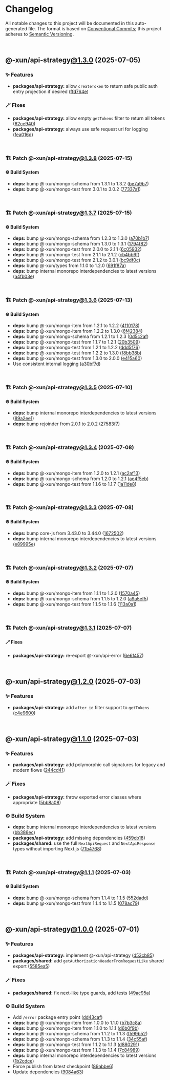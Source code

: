 # Changelog

All notable changes to this project will be documented in this auto-generated
file. The format is based on [Conventional Commits][1];
this project adheres to [Semantic Versioning][2].

<br />

## @-xun/api-strategy[@1.3.0][3] (2025-07-05)

### ✨ Features

- **packages/api-strategy:** allow `createToken` to return safe public auth entry projection if desired ([ffd764e][4])

### 🪄 Fixes

- **packages/api-strategy:** allow empty `getTokens` filter to return all tokens ([62ce940][5])
- **packages/api-strategy:** always use safe request url for logging ([fea016d][6])

<br />

### 🏗️ Patch @-xun/api-strategy[@1.3.8][7] (2025-07-15)

#### ⚙️ Build System

- **deps:** bump @-xun/mongo-schema from 1.3.1 to 1.3.2 ([be7a9b7][8])
- **deps:** bump @-xun/mongo-test from 3.0.1 to 3.0.2 ([77337a1][9])

<br />

### 🏗️ Patch @-xun/api-strategy[@1.3.7][10] (2025-07-15)

#### ⚙️ Build System

- **deps:** bump @-xun/mongo-schema from 1.2.3 to 1.3.0 ([a70b1b7][11])
- **deps:** bump @-xun/mongo-schema from 1.3.0 to 1.3.1 ([1794f82][12])
- **deps:** bump @-xun/mongo-test from 2.0.0 to 2.1.1 ([6c05932][13])
- **deps:** bump @-xun/mongo-test from 2.1.1 to 2.1.2 ([cb4bb6f][14])
- **deps:** bump @-xun/mongo-test from 2.1.2 to 3.0.1 ([bc9df0c][15])
- **deps:** bump @-xun/types from 1.1.0 to 1.2.0 ([691f87a][16])
- **deps:** bump internal monorepo interdependencies to latest versions ([a4fb03e][17])

<br />

### 🏗️ Patch @-xun/api-strategy[@1.3.6][18] (2025-07-13)

#### ⚙️ Build System

- **deps:** bump @-xun/mongo-item from 1.2.1 to 1.2.2 ([4f10178][19])
- **deps:** bump @-xun/mongo-item from 1.2.2 to 1.3.0 ([6f42384][20])
- **deps:** bump @-xun/mongo-schema from 1.2.1 to 1.2.3 ([0d5c2af][21])
- **deps:** bump @-xun/mongo-test from 1.1.7 to 1.2.1 ([20b3509][22])
- **deps:** bump @-xun/mongo-test from 1.2.1 to 1.2.2 ([ddd5f76][23])
- **deps:** bump @-xun/mongo-test from 1.2.2 to 1.3.0 ([f8bb38b][24])
- **deps:** bump @-xun/mongo-test from 1.3.0 to 2.0.0 ([e415a60][25])
- Use consistent internal logging ([a30bf7d][26])

<br />

### 🏗️ Patch @-xun/api-strategy[@1.3.5][27] (2025-07-10)

#### ⚙️ Build System

- **deps:** bump internal monorepo interdependencies to latest versions ([89a2ee1][28])
- **deps:** bump rejoinder from 2.0.1 to 2.0.2 ([27583f7][29])

<br />

### 🏗️ Patch @-xun/api-strategy[@1.3.4][30] (2025-07-08)

#### ⚙️ Build System

- **deps:** bump @-xun/mongo-item from 1.2.0 to 1.2.1 ([ac2af13][31])
- **deps:** bump @-xun/mongo-schema from 1.2.0 to 1.2.1 ([ae4f5eb][32])
- **deps:** bump @-xun/mongo-test from 1.1.6 to 1.1.7 ([1a11de8][33])

<br />

### 🏗️ Patch @-xun/api-strategy[@1.3.3][34] (2025-07-08)

#### ⚙️ Build System

- **deps:** bump core-js from 3.43.0 to 3.44.0 ([1672502][35])
- **deps:** bump internal monorepo interdependencies to latest versions ([e89995e][36])

<br />

### 🏗️ Patch @-xun/api-strategy[@1.3.2][37] (2025-07-07)

#### ⚙️ Build System

- **deps:** bump @-xun/mongo-item from 1.1.1 to 1.2.0 ([1570a45][38])
- **deps:** bump @-xun/mongo-schema from 1.1.5 to 1.2.0 ([a9a5ef5][39])
- **deps:** bump @-xun/mongo-test from 1.1.5 to 1.1.6 ([113a0a1][40])

<br />

### 🏗️ Patch @-xun/api-strategy[@1.3.1][41] (2025-07-07)

#### 🪄 Fixes

- **packages/api-strategy:** re-export @-xun/api-error ([6e6f457][42])

<br />

## @-xun/api-strategy[@1.2.0][43] (2025-07-03)

### ✨ Features

- **packages/api-strategy:** add `after_id` filter support to `getTokens` ([c4e9600][44])

<br />

## @-xun/api-strategy[@1.1.0][45] (2025-07-03)

### ✨ Features

- **packages/api-strategy:** add polymorphic call signatures for legacy and modern flows ([244cd41][46])

### 🪄 Fixes

- **packages/api-strategy:** throw exported error classes where appropriate ([5bb8a08][47])

### ⚙️ Build System

- **deps:** bump internal monorepo interdependencies to latest versions ([bb386ec][48])
- **packages/api-strategy:** add missing dependencies ([459cb18][49])
- **packages/shared:** use the full `NextApiRequest` and `NextApiResponse` types without importing Next.js ([71b4768][50])

<br />

### 🏗️ Patch @-xun/api-strategy[@1.1.1][51] (2025-07-03)

#### ⚙️ Build System

- **deps:** bump @-xun/mongo-schema from 1.1.4 to 1.1.5 ([552dadd][52])
- **deps:** bump @-xun/mongo-test from 1.1.4 to 1.1.5 ([078ac79][53])

<br />

## @-xun/api-strategy[@1.0.0][54] (2025-07-01)

### ✨ Features

- **packages/api-strategy:** implement @-xun/api-strategy ([d53cb85][55])
- **packages/shared:** add `getAuthorizationHeaderFromRequestLike` shared export ([5585ea5][56])

### 🪄 Fixes

- **packages/shared:** fix next-like type guards, add tests ([49ac95a][57])

### ⚙️ Build System

- Add `/error` package entry point ([dd43caf][58])
- **deps:** bump @-xun/mongo-item from 1.0.0 to 1.1.0 ([b7b3c8a][59])
- **deps:** bump @-xun/mongo-item from 1.1.0 to 1.1.1 ([d6b0f9b][60])
- **deps:** bump @-xun/mongo-schema from 1.1.2 to 1.1.3 ([f599b52][61])
- **deps:** bump @-xun/mongo-schema from 1.1.3 to 1.1.4 ([34c55af][62])
- **deps:** bump @-xun/mongo-test from 1.1.2 to 1.1.3 ([d880291][63])
- **deps:** bump @-xun/mongo-test from 1.1.3 to 1.1.4 ([7c84989][64])
- **deps:** bump internal monorepo interdependencies to latest versions ([1b2cdce][65])
- Force publish from latest checkpoint ([89abbe6][66])
- Update dependencies ([9084a63][67])

[1]: https://conventionalcommits.org
[2]: https://semver.org
[3]: https://github.com/Xunnamius/api-utils/compare/@-xun/api-strategy@1.2.0...@-xun/api-strategy@1.3.0
[4]: https://github.com/Xunnamius/api-utils/commit/ffd764eb3bfa50fb65bd24b7a5d6e25fd6b69d86
[5]: https://github.com/Xunnamius/api-utils/commit/62ce9407b3543e25ddef539cc89f51bfc7583023
[6]: https://github.com/Xunnamius/api-utils/commit/fea016dbfc5695c714458c8d24fb9a9edd046d36
[7]: https://github.com/Xunnamius/api-utils/compare/@-xun/api-strategy@1.3.7...@-xun/api-strategy@1.3.8
[8]: https://github.com/Xunnamius/api-utils/commit/be7a9b7c01a04fba1963b8a61a3179fc4dcef194
[9]: https://github.com/Xunnamius/api-utils/commit/77337a14dc9cc56fe6c01b9a08b7b2be9c098129
[10]: https://github.com/Xunnamius/api-utils/compare/@-xun/api-strategy@1.3.6...@-xun/api-strategy@1.3.7
[11]: https://github.com/Xunnamius/api-utils/commit/a70b1b7934a90ca95e5305a5c4257c18be76cb47
[12]: https://github.com/Xunnamius/api-utils/commit/1794f82cbef40788c9d46ccd6441ce844b7bd1f0
[13]: https://github.com/Xunnamius/api-utils/commit/6c059324e9031a8f5920a306b95949c87caff3fd
[14]: https://github.com/Xunnamius/api-utils/commit/cb4bb6fcb5530b0e9e4ceeb0c875bac54727af7e
[15]: https://github.com/Xunnamius/api-utils/commit/bc9df0cbdd10595c20523dc4cb0b69d7b4f9ba10
[16]: https://github.com/Xunnamius/api-utils/commit/691f87ae085f118382ae925ef98b59e9bbe40a7a
[17]: https://github.com/Xunnamius/api-utils/commit/a4fb03e0196776c23e54bb49f0a2c2ac326549f8
[18]: https://github.com/Xunnamius/api-utils/compare/@-xun/api-strategy@1.3.5...@-xun/api-strategy@1.3.6
[19]: https://github.com/Xunnamius/api-utils/commit/4f1017850e50b8e4c093e90768933709f160b4f4
[20]: https://github.com/Xunnamius/api-utils/commit/6f423841eb97d098260a1a0f285c7916bc53401a
[21]: https://github.com/Xunnamius/api-utils/commit/0d5c2af3f945e3fc4c8e46cae0c09ca73c6dee48
[22]: https://github.com/Xunnamius/api-utils/commit/20b35096a1c9ca45bf0a8b17133edf8c216cc604
[23]: https://github.com/Xunnamius/api-utils/commit/ddd5f7613479b0e22729b5a725a952f370854967
[24]: https://github.com/Xunnamius/api-utils/commit/f8bb38bfab91b990a1636a8a584373a20b443649
[25]: https://github.com/Xunnamius/api-utils/commit/e415a603ba3374559b231baf34174b0e4b676658
[26]: https://github.com/Xunnamius/api-utils/commit/a30bf7d131fc211e9d0e8df82d859ef09d7a4489
[27]: https://github.com/Xunnamius/api-utils/compare/@-xun/api-strategy@1.3.4...@-xun/api-strategy@1.3.5
[28]: https://github.com/Xunnamius/api-utils/commit/89a2ee1d854a0bcf81228170cd645d2233759b2f
[29]: https://github.com/Xunnamius/api-utils/commit/27583f72448778b6252d2fb62857faf8f1e008bd
[30]: https://github.com/Xunnamius/api-utils/compare/@-xun/api-strategy@1.3.3...@-xun/api-strategy@1.3.4
[31]: https://github.com/Xunnamius/api-utils/commit/ac2af133e4913e6b2740e0e415b89ef9e5f738bc
[32]: https://github.com/Xunnamius/api-utils/commit/ae4f5eb972d645c9ff7e67f976c7cca7cd7b1041
[33]: https://github.com/Xunnamius/api-utils/commit/1a11de88998e0a5da82dc48470be4c6bfb500c30
[34]: https://github.com/Xunnamius/api-utils/compare/@-xun/api-strategy@1.3.2...@-xun/api-strategy@1.3.3
[35]: https://github.com/Xunnamius/api-utils/commit/1672502487cbeabbca8dd9cdb41e6532788be132
[36]: https://github.com/Xunnamius/api-utils/commit/e89995ef52d353586127070ec45e10b85e4d11cc
[37]: https://github.com/Xunnamius/api-utils/compare/@-xun/api-strategy@1.3.1...@-xun/api-strategy@1.3.2
[38]: https://github.com/Xunnamius/api-utils/commit/1570a456e76769954b992db14d79b09bab723a88
[39]: https://github.com/Xunnamius/api-utils/commit/a9a5ef511c9e0e0bfc5c522d0d865c96b23bd976
[40]: https://github.com/Xunnamius/api-utils/commit/113a0a1542a969d2b7efc5f2221058449ff2d474
[41]: https://github.com/Xunnamius/api-utils/compare/@-xun/api-strategy@1.3.0...@-xun/api-strategy@1.3.1
[42]: https://github.com/Xunnamius/api-utils/commit/6e6f457f81ef4777a4dfe56367f8c149c634821e
[43]: https://github.com/Xunnamius/api-utils/compare/@-xun/api-strategy@1.1.1...@-xun/api-strategy@1.2.0
[44]: https://github.com/Xunnamius/api-utils/commit/c4e96008fb8e0dd5fdfbead84f2e3657f2f0352f
[45]: https://github.com/Xunnamius/api-utils/compare/@-xun/api-strategy@1.0.0...@-xun/api-strategy@1.1.0
[46]: https://github.com/Xunnamius/api-utils/commit/244cd4199c51c722faf14d9ef6d414a003d54007
[47]: https://github.com/Xunnamius/api-utils/commit/5bb8a08ebd94ae012f5b5d8bb041afc1ec4365d5
[48]: https://github.com/Xunnamius/api-utils/commit/bb386ecc96d3a0eae9042502ad8d325c18207904
[49]: https://github.com/Xunnamius/api-utils/commit/459cb18140650b37c691381ef62eb0e4bc058a38
[50]: https://github.com/Xunnamius/api-utils/commit/71b4768957b597ca1b5c617189c9042977d621ab
[51]: https://github.com/Xunnamius/api-utils/compare/@-xun/api-strategy@1.1.0...@-xun/api-strategy@1.1.1
[52]: https://github.com/Xunnamius/api-utils/commit/552daddc9e7f2bdd58e117725926145468ffbfce
[53]: https://github.com/Xunnamius/api-utils/commit/078ac79d79f7b2e1122e035c025770378a78216c
[54]: https://github.com/Xunnamius/api-utils/compare/@-xun/api-strategy@0.0.0-init...@-xun/api-strategy@1.0.0
[55]: https://github.com/Xunnamius/api-utils/commit/d53cb855ef51159b69dbb8aaf4525f90a00e3242
[56]: https://github.com/Xunnamius/api-utils/commit/5585ea57aa67c979523ec530243ab41d89ed5961
[57]: https://github.com/Xunnamius/api-utils/commit/49ac95a31e0bee5f9dee84ee70041edf855c2277
[58]: https://github.com/Xunnamius/api-utils/commit/dd43caf0e5d04049aa699f225be601c9952cb596
[59]: https://github.com/Xunnamius/api-utils/commit/b7b3c8a794a01e4374b2b231abba52b2ba550735
[60]: https://github.com/Xunnamius/api-utils/commit/d6b0f9bb5101d87ce777df75968cc8a7888048a9
[61]: https://github.com/Xunnamius/api-utils/commit/f599b52f091f6fe39c30b4fc005a17aee5096e5a
[62]: https://github.com/Xunnamius/api-utils/commit/34c55af76030b70bd59cc25ad38bcfbcd73611d7
[63]: https://github.com/Xunnamius/api-utils/commit/d8802913b72167ffff2da46d7e7e4dfb1825f4de
[64]: https://github.com/Xunnamius/api-utils/commit/7c84989076984f7e310f0a3851e808547a621393
[65]: https://github.com/Xunnamius/api-utils/commit/1b2cdce39cc4ea7b3e3d556bf155064c167a7525
[66]: https://github.com/Xunnamius/api-utils/commit/89abbe6937ec39fc9d2eb19430d0e8d5b1321810
[67]: https://github.com/Xunnamius/api-utils/commit/9084a634affb98946e9eaa4c997fb803ccab3852
